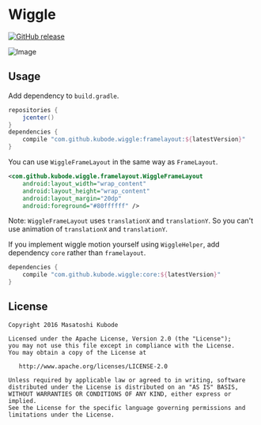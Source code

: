 Wiggle
===

[![GitHub release](https://img.shields.io/github/release/kubode/WiggleFrameLayout.svg?maxAge=2592000)]()

![Image](https://github.com/kubode/WiggleFrameLayout/raw/master/img/image.gif)

Usage
---

Add dependency to `build.gradle`.

```gradle
repositories {
    jcenter()
}
dependencies {
    compile "com.github.kubode.wiggle:framelayout:${latestVersion}"
}
```

You can use `WiggleFrameLayout` in the same way as `FrameLayout`.

```xml
<com.github.kubode.wiggle.framelayout.WiggleFrameLayout
    android:layout_width="wrap_content"
    android:layout_height="wrap_content"
    android:layout_margin="20dp"
    android:foreground="#80ffffff" />
```

Note: `WiggleFrameLayout` uses `translationX` and `translationY`.
So you can't use animation of `translationX` and `translationY`.

If you implement wiggle motion yourself using `WiggleHelper`, add dependency `core` rather than `framelayout`.

```gradle
dependencies {
    compile "com.github.kubode.wiggle:core:${latestVersion}"
}
```

License
---

```
Copyright 2016 Masatoshi Kubode

Licensed under the Apache License, Version 2.0 (the "License");
you may not use this file except in compliance with the License.
You may obtain a copy of the License at

   http://www.apache.org/licenses/LICENSE-2.0

Unless required by applicable law or agreed to in writing, software
distributed under the License is distributed on an "AS IS" BASIS,
WITHOUT WARRANTIES OR CONDITIONS OF ANY KIND, either express or implied.
See the License for the specific language governing permissions and
limitations under the License.
```
